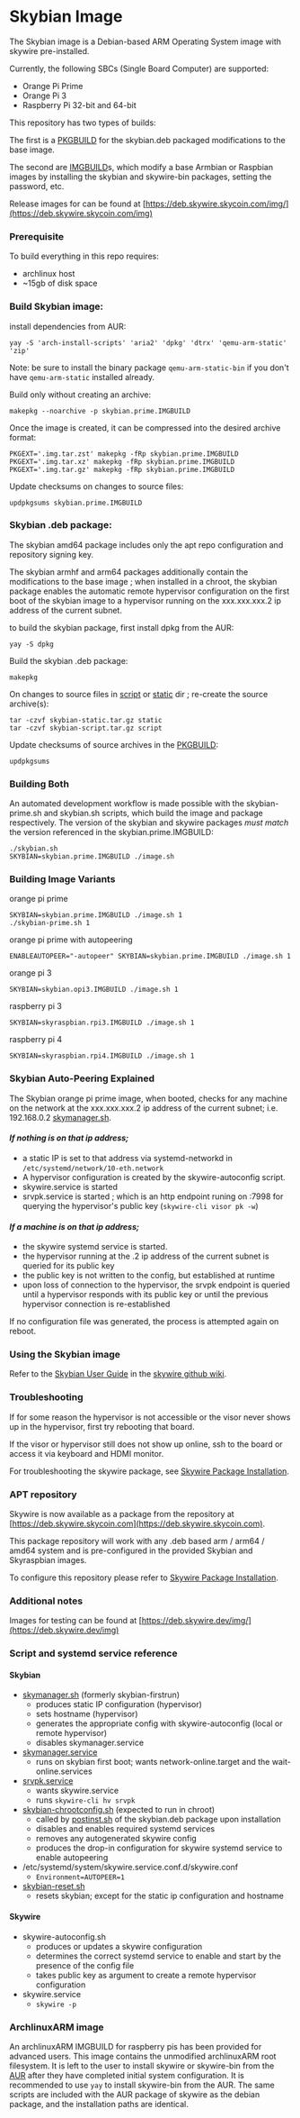 # Skybian Image

The Skybian image is a Debian-based ARM Operating System image with skywire pre-installed.

Currently, the following SBCs (Single Board Computer) are supported:

* Orange Pi Prime
* Orange Pi 3
* Raspberry Pi 32-bit and 64-bit

This repository has two types of builds:

The first is a [PKGBUILD](PKGBUILD) for the skybian.deb packaged modifications to the base image.

The second are [IMGBUILD](skybian.prime.IMGBUILD)s, which modify a base Armbian or Raspbian images by installing the skybian and skywire-bin packages, setting the password, etc.

Release images for can be found at [https://deb.skywire.skycoin.com/img/](https://deb.skywire.skycoin.com/img)

### Prerequisite

To build everything in this repo requires:

* archlinux host
* ~15gb of disk space

### Build Skybian image:

install dependencies from AUR:
```
yay -S 'arch-install-scripts' 'aria2' 'dpkg' 'dtrx' 'qemu-arm-static' 'zip'
```
Note: be sure to install the binary package `qemu-arm-static-bin` if you don't have `qemu-arm-static` installed already.

Build only without creating an archive:
```
makepkg --noarchive -p skybian.prime.IMGBUILD
```

Once the image is created, it can be compressed into the desired archive format:
```
PKGEXT='.img.tar.zst' makepkg -fRp skybian.prime.IMGBUILD
PKGEXT='.img.tar.xz' makepkg -fRp skybian.prime.IMGBUILD
PKGEXT='.img.tar.gz' makepkg -fRp skybian.prime.IMGBUILD
```

Update checksums on changes to source files:
```
updpkgsums skybian.prime.IMGBUILD
```

### Skybian .deb package:

The skybian amd64 package includes only the apt repo configuration and repository signing key.

The skybian armhf and arm64 packages additionally contain the modifications to the base image ; when installed in a chroot, the skybian package enables the automatic remote hypervisor configuration on the first boot of the skybian image to a hypervisor running on the xxx.xxx.xxx.2 ip address of the current subnet.

to build the skybian package, first install dpkg from the AUR:
```
yay -S dpkg
```

Build the skybian .deb package:
```
makepkg
```

On changes to source files in [script](script) or [static](static) dir ; re-create the source archive(s):
```
tar -czvf skybian-static.tar.gz static
tar -czvf skybian-script.tar.gz script
```

Update checksums of source archives in the [PKGBUILD](PKGBUILD):
```
updpkgsums
```

### Building Both

 An automated development workflow is made possible with the skybian-prime.sh and skybian.sh scripts, which build the image and package respectively. The version of the skybian and skywire packages *must match* the version referenced in the skybian.prime.IMGBUILD:
 ```
 ./skybian.sh
 SKYBIAN=skybian.prime.IMGBUILD ./image.sh
```

### Building Image Variants
orange pi prime
```
SKYBIAN=skybian.prime.IMGBUILD ./image.sh 1
./skybian-prime.sh 1
```
orange pi prime with autopeering
```
ENABLEAUTOPEER="-autopeer" SKYBIAN=skybian.prime.IMGBUILD ./image.sh 1
```

orange pi 3
```
SKYBIAN=skybian.opi3.IMGBUILD ./image.sh 1
 ```
raspberry pi 3
 ```
 SKYBIAN=skyraspbian.rpi3.IMGBUILD ./image.sh 1
 ```
raspberry pi 4
 ```
 SKYBIAN=skyraspbian.rpi4.IMGBUILD ./image.sh 1
 ```

### Skybian Auto-Peering Explained

The Skybian orange pi prime image, when booted, checks for any machine on the network at the xxx.xxx.xxx.2 ip address of the current subnet; i.e. 192.168.0.2 [skymanager.sh](/skymanager.sh).

#### _If nothing is on that ip address;_
* a static IP is set to that address via systemd-networkd in `/etc/systemd/network/10-eth.network`
* A hypervisor configuration is created by the skywire-autoconfig script.
* skywire.service is started
* srvpk.service is started ; which is an http endpoint runing on :7998 for querying the hypervisor's public key (`skywire-cli visor pk -w`)

#### _If a machine is on that ip address;_
* the skywire systemd service is started.
* the hypervisor running at the .2 ip address of the current subnet is queried for its public key
* the public key is not written to the config, but established at runtime
* upon loss of connection to the hypervisor, the srvpk endpoint is queried until a hypervisor responds with its public key or until the previous hypervisor connection is re-established

If no configuration file was generated, the process is attempted again on reboot.

### Using the Skybian image

Refer to the [Skybian User Guide](https://github.com/skycoin/skywire/wiki/Skybian-User-Guide) in the [skywire github wiki](https://github.com/skycoin/skywire/wiki).

### Troubleshooting

If for some reason the hypervisor is not accessible or the visor never shows up in the hypervisor, first try rebooting that board.

If the visor or hypervisor still does not show up online, ssh to the board or access it via keyboard and HDMI monitor.

For troubleshooting the skywire package, see [Skywire Package Installation](https://github.com/skycoin/skywire/wiki/Skywire-Package-Installation).

### APT repository

Skywire is now available as a package from the repository at [https://deb.skywire.skycoin.com](https://deb.skywire.skycoin.com).

This package repository will work with any .deb based arm / arm64 / amd64 system and is pre-configured in the provided Skybian and Skyraspbian images.

To configure this repository please refer to [Skywire Package Installation](https://github.com/skycoin/skywire/wiki/Skywire-Package-Installation).

### Additional notes

Images for testing can be found at [https://deb.skywire.dev/img/](https://deb.skywire.dev/img)

### Script and systemd service reference

#### Skybian
* [skymanager.sh](/script/skymanager.sh) (formerly skybian-firstrun)
    - produces static IP configuration (hypervisor)
    - sets hostname (hypervisor)
    - generates the appropriate config with skywire-autoconfig (local or remote hypervisor)
    - disables skymanager.service
* [skymanager.service](/script/skymanager.service)
    - runs on skybian first boot; wants network-online.target and the wait-online.services
* [srvpk.service](/util/srvpk.service)
    - wants skywire.service
	- runs `skywire-cli hv srvpk`
* [skybian-chrootconfig.sh](/script/skybian-chrootconfig.sh) (expected to run in chroot)
    - called by [postinst.sh](/script/postinst.sh) of the skybian.deb package upon installation
    - disables and enables required systemd services
    - removes any autogenerated skywire config
	- produces the drop-in configuration for skywire systemd service to enable autopeering
* /etc/systemd/system/skywire.service.conf.d/skywire.conf
	- `Environment=AUTOPEER=1`
* [skybian-reset.sh](/script/skybian-reset.sh)
    - resets skybian; except for the static ip configuration and hostname


#### Skywire
* skywire-autoconfig.sh
    - produces or updates a skywire configuration
    - determines the correct systemd service to enable and start by the presence of the config file
    - takes public key as argument to create a remote hypervisor configuration
* skywire.service
    - `skywire -p`

### ArchlinuxARM image

An archlinuxARM IMGBUILD for raspberry pis has been provided for advanced users. This image contains the unmodified archlinuxARM root filesystem. It is left to the user to install skywire or skywire-bin from the [AUR](aur.archlinux.org) after they have completed initial system configuration. It is recommended to use `yay` to install skywire-bin from the AUR. The same scripts are included with the AUR package of skywire as the debian package, and the installation paths are identical.
